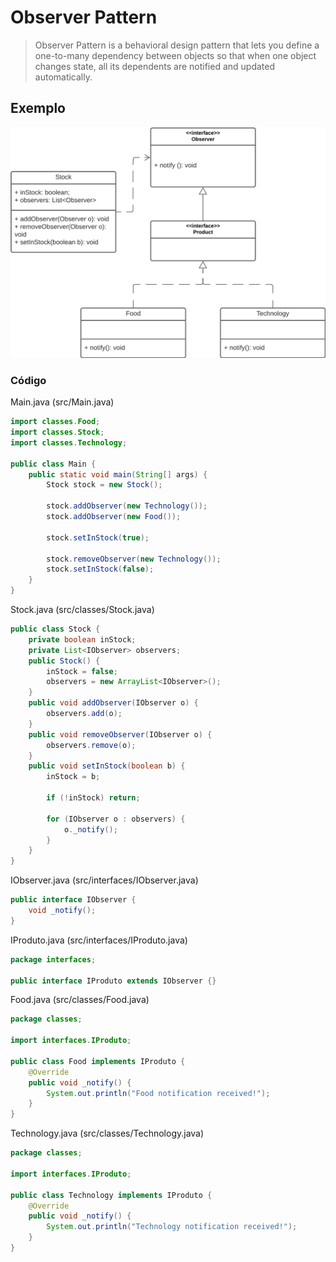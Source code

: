 # Observer Pattern

> Observer Pattern is a behavioral design pattern that lets you define a one-to-many dependency between objects so that when one object changes state, all its dependents are notified and updated automatically.

## Exemplo

![Observer Diagram](/Engenharia%20III/Observer/src/assets/diagrama_observer.png)

### Código

Main.java (src/Main.java)

```java
import classes.Food;
import classes.Stock;
import classes.Technology;

public class Main {
    public static void main(String[] args) {
        Stock stock = new Stock();

        stock.addObserver(new Technology());
        stock.addObserver(new Food());

        stock.setInStock(true);        

        stock.removeObserver(new Technology());
        stock.setInStock(false);
    }
}
```

Stock.java (src/classes/Stock.java)

```java
public class Stock {
    private boolean inStock;
    private List<IObserver> observers;
    public Stock() {
        inStock = false;
        observers = new ArrayList<IObserver>();
    }
    public void addObserver(IObserver o) {
        observers.add(o);
    }
    public void removeObserver(IObserver o) {
        observers.remove(o);
    }
    public void setInStock(boolean b) {
        inStock = b;
 
        if (!inStock) return;
 
        for (IObserver o : observers) {
            o._notify();
        }
    }
}
```

IObserver.java (src/interfaces/IObserver.java)

```java
public interface IObserver {
    void _notify();
}
```

IProduto.java (src/interfaces/IProduto.java)

```java
package interfaces;

public interface IProduto extends IObserver {}
```

Food.java (src/classes/Food.java)

```java
package classes;

import interfaces.IProduto;

public class Food implements IProduto {
    @Override
    public void _notify() {
        System.out.println("Food notification received!");
    }
}
```

Technology.java (src/classes/Technology.java)

```java
package classes;

import interfaces.IProduto;

public class Technology implements IProduto {
    @Override
    public void _notify() {
        System.out.println("Technology notification received!");
    }
}
```
